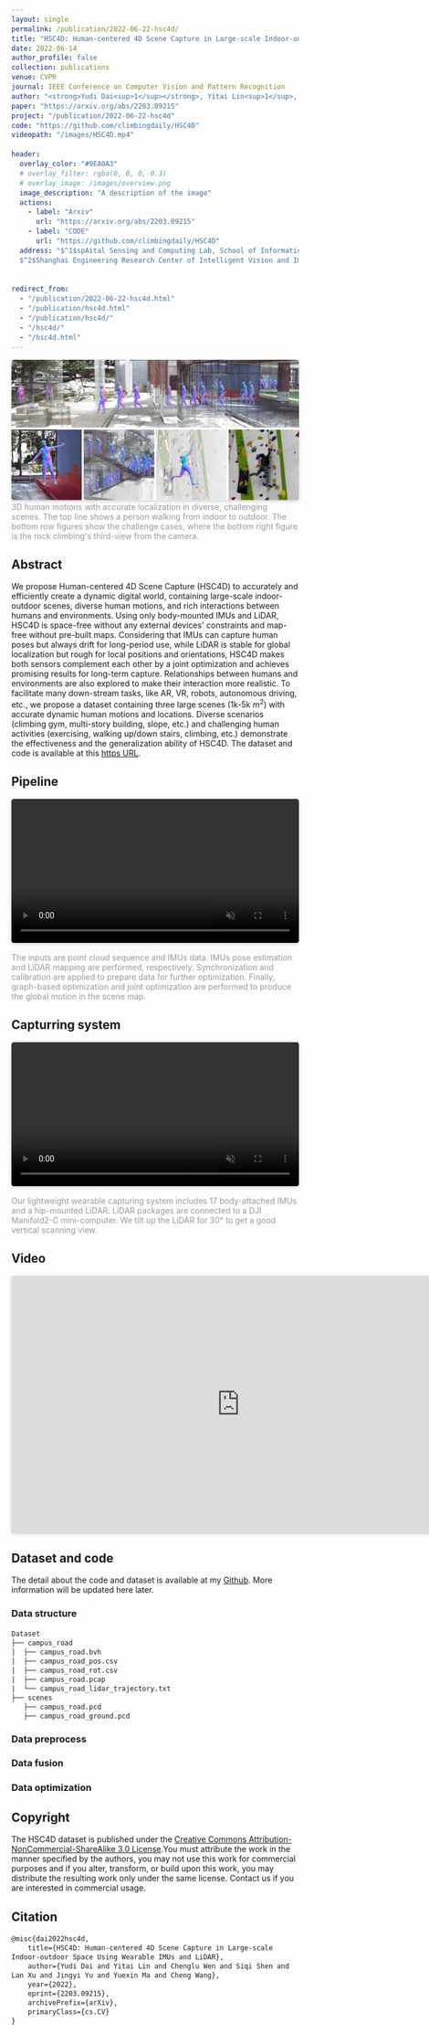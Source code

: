 ```yaml
---
layout: single
permalink: /publication/2022-06-22-hsc4d/
title: "HSC4D: Human-centered 4D Scene Capture in Large-scale Indoor-outdoor Space Using Wearable IMUs and LiDAR"
date: 2022-06-14
author_profile: false
collection: publications
venue: CVPR
journal: IEEE Conference on Computer Vision and Pattern Recognition
author: "<strong>Yudi Dai<sup>1</sup></strong>, Yitai Lin<sup>1</sup>, Chenglu Wen<sup>1, *</sup>, Siqi Shen<sup>1</sup>, Lan Xu<sup>2</sup>, Jingyi Yu<sup>2</sup>, Yuexin Ma<sup>2</sup>, Cheng Wang<sup>1</sup>"
paper: "https://arxiv.org/abs/2203.09215"
project: "/publication/2022-06-22-hsc4d"
code: "https://github.com/climbingdaily/HSC4D"
videopath: "/images/HSC4D.mp4"

header:
  overlay_color: "#9EA0A3"
  # overlay_filter: rgba(0, 0, 0, 0.3)
  # overlay_image: /images/overview.png
  image_description: "A description of the image"
  actions:
    - label: "Arxiv"
      url: "https://arxiv.org/abs/2203.09215"
    - label: "CODE"
      url: "https://github.com/climbingdaily/HSC4D"
  address: "$^1$spAital Sensing and Computing Lab, School of Informatics, Xiamen Universtiy, China<br>
  $^2$Shanghai Engineering Research Center of Intelligent Vision and Imaging, ShanghaiTech Universtiy, China"


redirect_from: 
  - "/publication/2022-06-22-hsc4d.html"
  - "/publication/hsc4d.html"
  - "/publication/hsc4d/"
  - "/hsc4d/"
  - "/hsc4d.html"
---
```


<img style="border-radius: 0.3125em; box-shadow: 0 2px 4px 0 rgba(34,36,38,.12),0 2px 10px 0 rgba(34,36,38,.08);"  src="/images/overview.png">
<div style="color:orange; border-bottom: 0px solid #d9d9d9;
display: inline-block;
color: #999;
padding: -2px;">3D human motions with accurate localization in diverse, challenging scenes. The top line shows a person walking from indoor to outdoor. The bottom row figures show the challenge cases, where the bottom right figure is the rock climbing's third-view from the camera. </div>


## Abstract
We propose Human-centered 4D Scene Capture (HSC4D) to accurately and efficiently create a dynamic digital world, containing large-scale indoor-outdoor scenes, diverse human motions, and rich interactions between humans and environments. Using only body-mounted IMUs and LiDAR, HSC4D is space-free without any external devices' constraints and map-free without pre-built maps. Considering that IMUs can capture human poses but always drift for long-period use, while LiDAR is stable for global localization but rough for local positions and orientations, HSC4D makes both sensors complement each other by a joint optimization and achieves promising results for long-term capture. Relationships between humans and environments are also explored to make their interaction more realistic. To facilitate many down-stream tasks, like AR, VR, robots, autonomous driving, etc., we propose a dataset containing three large scenes (1k-5k $m^2$) with accurate dynamic human motions and locations. Diverse scenarios (climbing gym, multi-story building, slope, etc.) and challenging human activities (exercising, walking up/down stairs, climbing, etc.) demonstrate the effectiveness and the generalization ability of HSC4D. The dataset and code is available at this [https URL](https://github.com/climbingdaily/HSC4D).

## Pipeline
<video 
width="100%"
style="border-radius: 0.3125em;
    box-shadow: 0 2px 4px 0 rgba(34,36,38,.12),0 2px 10px 0 rgba(34,36,38,.08);" 
src="/images/hsc4d_pipeline.mp4" 
frameborder="no" 
allowfullscreen="false"
preload="" 
muted="muted" 
autoplay="autoplay"
playsinline="">
</video>
<div style="color:orange; border-bottom: 0px solid #d9d9d9;
display: inline-block;
color: #999;
padding: -2px;">The inputs are point cloud sequence and IMUs data. IMUs pose estimation and LiDAR mapping are performed, respectively. Synchronization and calibration are applied to prepare data for further optimization. Finally, graph-based optimization and joint optimization are performed to produce the global motion in the scene map. </div>

## Capturring system
<video 
width="100%" 
style="border-radius: 0.3125em;
    box-shadow: 0 2px 4px 0 rgba(34,36,38,.12),0 2px 10px 0 rgba(34,36,38,.08);" 
src="/images/hsc4d_system.mp4" 
frameborder="no" 
allowfullscreen="false"
preload="" 
muted="muted" 
autoplay="autoplay"
playsinline="">
</video>
<div style="color:orange; border-bottom: 0px solid #d9d9d9;
display: inline-block;
color: #999;
padding: -2px;">Our lightweight wearable capturing system includes 17 body-attached IMUs and a hip-mounted LiDAR. LiDAR packages are connected to a DJI Manifold2-C mini-computer. We tilt up the LiDAR for 30° to get a good vertical scanning view. </div>

## Video
<iframe 
width="800" 
height="450" 
style="border-radius: 0.3125em;
    box-shadow: 0 2px 4px 0 rgba(34,36,38,.12),0 2px 10px 0 rgba(34,36,38,.08);" 
src="https://www.youtube.com/embed/IY9FikM__i8" title="YouTube video player" 
frameborder="no" 
allowfullscreen="true"
allow="accelerometer; autoplay; clipboard-write; encrypted-media; gyroscope; picture-in-picture">
</iframe>

## Dataset and code
The detail about the code and dataset is available at my [Github](https://github.com/climbingdaily/HSC4D).
More information will be updated here later.

### Data structure
```
Dataset
├── campus_road
|  ├── campus_road.bvh
|  ├── campus_road_pos.csv
|  ├── campus_road_rot.csv
|  ├── campus_road.pcap
|  └── campus_road_lidar_trajectory.txt 
├── scenes
   ├── campus_road.pcd
   ├── campus_road_ground.pcd
```


### Data preprocess


### Data fusion


### Data optimization



## Copyright
The HSC4D dataset is published under the [Creative Commons Attribution-NonCommercial-ShareAlike 3.0 License](https://creativecommons.org/licenses/by-nc-sa/3.0/).You must attribute the work in the manner specified by the authors, you may not use this work for commercial purposes and if you alter, transform, or build upon this work, you may distribute the resulting work only under the same license. Contact us if you are interested in commercial usage.


## Citation
```
@misc{dai2022hsc4d,
    title={HSC4D: Human-centered 4D Scene Capture in Large-scale Indoor-outdoor Space Using Wearable IMUs and LiDAR},
    author={Yudi Dai and Yitai Lin and Chenglu Wen and Siqi Shen and Lan Xu and Jingyi Yu and Yuexin Ma and Cheng Wang},
    year={2022},
    eprint={2203.09215},
    archivePrefix={arXiv},
    primaryClass={cs.CV}
}
```
